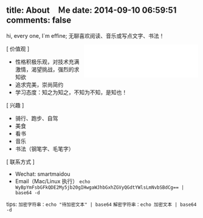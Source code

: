 title: About　Ｍe
date: 2014-09-10 06:59:51
comments: false
---
hi, every one, I`m effine; 无聊喜欢阅读、音乐或写点文字、书法！

<div style="float: right;">
    <iframe frameborder="no" border="0" marginwidth="0" marginheight="0" width=300 height=86 src="//music.163.com/outchain/player?type=2&id=94092&auto=1&height=66"></iframe>
</div>

[ 价值观 ]
	
-  性格积极乐观，对技术充满激情，渴望挑战，强烈的求知欲
-  追求完美，崇尚简约
-  学习态度：知之为知之，不知为不知，是知也！

[ 兴趣 ]

- 骑行、跑步、自驾
- 美食
- 看书
- 音乐
- 书法（钢笔字、毛笔字）

[ 联系方式 ]

- Wechat: smartmaidou
- Email（Mac/Linux 执行）
` echo WyBpYmFsbGFkQDE2My5jb20gIHwgaWJhbGxhZGVyQGdtYWlsLmNvbSBdCg== | base64 -d `
    
tips: 
    `加密字符串：echo "待加密文本" | base64`
    `解密字符串：echo 加密文本 | base64 -d`
